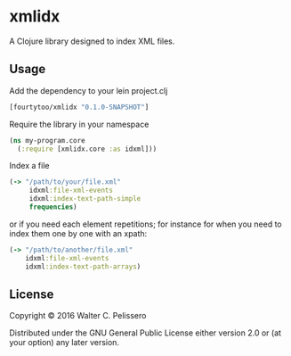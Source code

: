# xmlidx

A Clojure library designed to index XML files.

## Usage

Add the dependency to your lein project.clj

```clojure
[fourtytoo/xmlidx "0.1.0-SNAPSHOT"]
```

Require the library in your namespace

```clojure
(ns my-program.core
  (:require [xmlidx.core :as idxml]))
```

Index a file

```clojure
(-> "/path/to/your/file.xml"
     idxml:file-xml-events
     idxml:index-text-path-simple
     frequencies)
```

or if you need each element repetitions; for instance for when you
need to index them one by one with an xpath:

```clojure
(-> "/path/to/another/file.xml"
    idxml:file-xml-events
    idxml:index-text-path-arrays)
```

## License

Copyright © 2016 Walter C. Pelissero

Distributed under the GNU General Public License either version 2.0 or
(at your option) any later version.
